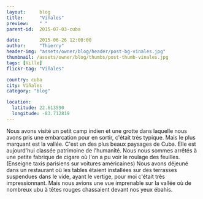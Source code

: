 ```yaml
---
layout:     blog
title:      "Viñales"
preview:    " "
parent-id:  2015-07-03-cuba

date:       2015-06-26 12:00:00
author:     "Thierry"
header-img: "assets/owner/blog/header/post-bg-vinales.jpg"
thumbnail: /assets/owner/blog/thumbs/post-thumb-vinales.jpg
tags: [Ville]
flickr-tag: "Viñales"

country: cuba
city: Viñales
category: "blog"

location:
  latitude: 22.613590
  longitude: -83.712819
---
```



Nous avons visité un petit camp indien et une grotte dans laquelle nous avons pris une embarcation pour en sortir, c'était très typique.
Mais le plus marquant est la vallée. C'est un des plus beaux paysages de Cuba. Elle est aujourd'hui classée patrimoine de l'humanité.
Nous nous sommes arrêtés à une petite fabrique de cigare où l'on a pu voir le roulage des feuilles.
(Enseigne taxis parisiens sur voitures américaines)
Nous avons déjeuné dans un restaurant où les tables étaient installées sur des terrasses suspendues dans le vide, ayant le vertige, pour moi c'était très impressionnant.
Mais nous avions une vue imprenable sur la vallée où de nombreux ubu à têtes rouges chassaient devant nos yeux ébahis.
